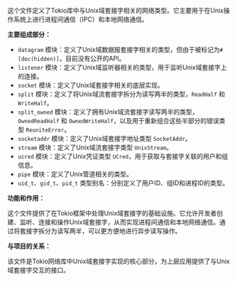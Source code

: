 这个文件定义了Tokio库中与Unix域套接字相关的网络类型。它主要用于在Unix操作系统上进行进程间通信（IPC）和本地网络通信。

**主要组成部分：**

*   `datagram` 模块：定义了Unix域数据报套接字相关的类型，但由于被标记为`#[doc(hidden)]`，目前没有公开的API。
*   `listener` 模块：定义了Unix域监听器相关的类型，用于监听Unix域套接字上的连接。
*   `socket` 模块：定义了Unix域套接字相关的底层实现。
*   `split` 模块：定义了将Unix域流套接字拆分为读写两半的类型，`ReadHalf` 和 `WriteHalf`。
*   `split_owned` 模块：定义了拥有Unix域流套接字读写两半的类型，`OwnedReadHalf` 和 `OwnedWriteHalf`，以及用于重新组合这些半部分的错误类型 `ReuniteError`。
*   `socketaddr` 模块：定义了Unix域套接字地址类型 `SocketAddr`。
*   `stream` 模块：定义了Unix域流套接字类型 `UnixStream`。
*   `ucred` 模块：定义了Unix凭证类型 `UCred`，用于获取与套接字关联的用户和组信息。
*   `pipe` 模块：定义了Unix管道相关的类型。
*   `uid_t`、`gid_t`、`pid_t` 类型别名：分别定义了用户ID、组ID和进程ID的类型。

**功能和作用：**

这个文件提供了在Tokio框架中处理Unix域套接字的基础设施。它允许开发者创建、监听、连接和操作Unix域套接字，从而实现进程间通信和本地网络通信。通过将套接字拆分为读写两半，可以更方便地进行异步读写操作。

**与项目的关系：**

该文件是Tokio网络库中Unix域套接字实现的核心部分，为上层应用提供了与Unix域套接字交互的接口。
